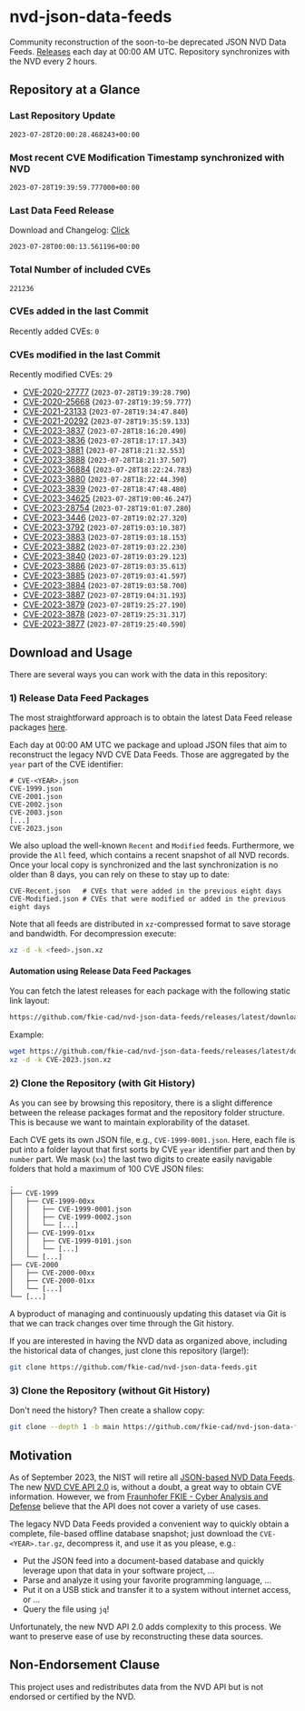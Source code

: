 # nvd-json-data-feeds

Community reconstruction of the soon-to-be deprecated JSON NVD Data Feeds. 
[Releases](https://github.com/fkie-cad/nvd-json-data-feeds/releases/latest) each day at 00:00 AM UTC.
Repository synchronizes with the NVD every 2 hours.

## Repository at a Glance

### Last Repository Update

```plain
2023-07-28T20:00:28.468243+00:00
```

### Most recent CVE Modification Timestamp synchronized with NVD

```plain
2023-07-28T19:39:59.777000+00:00
```

### Last Data Feed Release

Download and Changelog: [Click](https://github.com/fkie-cad/nvd-json-data-feeds/releases/latest)

```plain
2023-07-28T00:00:13.561196+00:00
```

### Total Number of included CVEs

```plain
221236
```

### CVEs added in the last Commit

Recently added CVEs: `0`



### CVEs modified in the last Commit

Recently modified CVEs: `29`

* [CVE-2020-27777](CVE-2020/CVE-2020-277xx/CVE-2020-27777.json) (`2023-07-28T19:39:28.790`)
* [CVE-2020-25668](CVE-2020/CVE-2020-256xx/CVE-2020-25668.json) (`2023-07-28T19:39:59.777`)
* [CVE-2021-23133](CVE-2021/CVE-2021-231xx/CVE-2021-23133.json) (`2023-07-28T19:34:47.840`)
* [CVE-2021-20292](CVE-2021/CVE-2021-202xx/CVE-2021-20292.json) (`2023-07-28T19:35:59.133`)
* [CVE-2023-3837](CVE-2023/CVE-2023-38xx/CVE-2023-3837.json) (`2023-07-28T18:16:20.490`)
* [CVE-2023-3836](CVE-2023/CVE-2023-38xx/CVE-2023-3836.json) (`2023-07-28T18:17:17.343`)
* [CVE-2023-3881](CVE-2023/CVE-2023-38xx/CVE-2023-3881.json) (`2023-07-28T18:21:32.553`)
* [CVE-2023-3888](CVE-2023/CVE-2023-38xx/CVE-2023-3888.json) (`2023-07-28T18:21:37.507`)
* [CVE-2023-36884](CVE-2023/CVE-2023-368xx/CVE-2023-36884.json) (`2023-07-28T18:22:24.783`)
* [CVE-2023-3880](CVE-2023/CVE-2023-38xx/CVE-2023-3880.json) (`2023-07-28T18:22:44.390`)
* [CVE-2023-3839](CVE-2023/CVE-2023-38xx/CVE-2023-3839.json) (`2023-07-28T18:47:48.480`)
* [CVE-2023-34625](CVE-2023/CVE-2023-346xx/CVE-2023-34625.json) (`2023-07-28T19:00:46.247`)
* [CVE-2023-28754](CVE-2023/CVE-2023-287xx/CVE-2023-28754.json) (`2023-07-28T19:01:07.280`)
* [CVE-2023-3446](CVE-2023/CVE-2023-34xx/CVE-2023-3446.json) (`2023-07-28T19:02:27.320`)
* [CVE-2023-3792](CVE-2023/CVE-2023-37xx/CVE-2023-3792.json) (`2023-07-28T19:03:10.387`)
* [CVE-2023-3883](CVE-2023/CVE-2023-38xx/CVE-2023-3883.json) (`2023-07-28T19:03:18.153`)
* [CVE-2023-3882](CVE-2023/CVE-2023-38xx/CVE-2023-3882.json) (`2023-07-28T19:03:22.230`)
* [CVE-2023-3840](CVE-2023/CVE-2023-38xx/CVE-2023-3840.json) (`2023-07-28T19:03:29.123`)
* [CVE-2023-3886](CVE-2023/CVE-2023-38xx/CVE-2023-3886.json) (`2023-07-28T19:03:35.613`)
* [CVE-2023-3885](CVE-2023/CVE-2023-38xx/CVE-2023-3885.json) (`2023-07-28T19:03:41.597`)
* [CVE-2023-3884](CVE-2023/CVE-2023-38xx/CVE-2023-3884.json) (`2023-07-28T19:03:58.700`)
* [CVE-2023-3887](CVE-2023/CVE-2023-38xx/CVE-2023-3887.json) (`2023-07-28T19:04:31.193`)
* [CVE-2023-3879](CVE-2023/CVE-2023-38xx/CVE-2023-3879.json) (`2023-07-28T19:25:27.190`)
* [CVE-2023-3878](CVE-2023/CVE-2023-38xx/CVE-2023-3878.json) (`2023-07-28T19:25:31.317`)
* [CVE-2023-3877](CVE-2023/CVE-2023-38xx/CVE-2023-3877.json) (`2023-07-28T19:25:40.590`)


## Download and Usage

There are several ways you can work with the data in this repository:

### 1) Release Data Feed Packages

The most straightforward approach is to obtain the latest Data Feed release packages [here](https://github.com/fkie-cad/nvd-json-data-feeds/releases/latest).

Each day at 00:00 AM UTC we package and upload JSON files that aim to reconstruct the legacy NVD CVE Data Feeds.
Those are aggregated by the `year` part of the CVE identifier:

```
# CVE-<YEAR>.json
CVE-1999.json
CVE-2001.json
CVE-2002.json
CVE-2003.json
[...]
CVE-2023.json
```

We also upload the well-known `Recent` and `Modified` feeds.
Furthermore, we provide the `All` feed, which contains a recent snapshot of all NVD records.
Once your local copy is synchronized and the last synchronization is no older than 8 days, you can rely on these to stay up to date:

```plain
CVE-Recent.json   # CVEs that were added in the previous eight days
CVE-Modified.json # CVEs that were modified or added in the previous eight days
```

Note that all feeds are distributed in `xz`-compressed format to save storage and bandwidth.
For decompression execute:

```sh
xz -d -k <feed>.json.xz
```


#### Automation using Release Data Feed Packages

You can fetch the latest releases for each package with the following static link layout:

```sh
https://github.com/fkie-cad/nvd-json-data-feeds/releases/latest/download/CVE-<YEAR>.json.xz
```

Example:

```sh
wget https://github.com/fkie-cad/nvd-json-data-feeds/releases/latest/download/CVE-2023.json.xz
xz -d -k CVE-2023.json.xz
```

### 2) Clone the Repository (with Git History)

As you can see by browsing this repository, there is a slight difference between the release packages format and the repository folder structure.
This is because we want to maintain explorability of the dataset.

Each CVE gets its own JSON file, e.g., `CVE-1999-0001.json`.
Here, each file is put into a folder layout that first sorts by CVE `year` identifier part and then by `number` part.
We mask (`xx`) the last two digits to create easily navigable folders that hold a maximum of 100 CVE JSON files:

```plain
.
├── CVE-1999
│   ├── CVE-1999-00xx
│   │   ├── CVE-1999-0001.json
│   │   ├── CVE-1999-0002.json
│   │   └── [...]
│   ├── CVE-1999-01xx
│   │   ├── CVE-1999-0101.json
│   │   └── [...]
│   └── [...]
├── CVE-2000
│   ├── CVE-2000-00xx
│   ├── CVE-2000-01xx
│   └── [...]
└── [...]
```

A byproduct of managing and continuously updating this dataset via Git is that we can track changes over time through the Git history.

If you are interested in having the NVD data as organized above, including the historical data of changes, just clone this repository (large!):

```sh
git clone https://github.com/fkie-cad/nvd-json-data-feeds.git
```

### 3) Clone the Repository (without Git History)

Don't need the history? Then create a shallow copy:

```sh
git clone --depth 1 -b main https://github.com/fkie-cad/nvd-json-data-feeds.git
```

## Motivation

As of September 2023, the NIST will retire all [JSON-based NVD Data Feeds](https://nvd.nist.gov/vuln/data-feeds#divRetirementBanner-1).
The new [NVD CVE API 2.0](https://nvd.nist.gov/developers/vulnerabilities) is, without a doubt, a great way to obtain CVE information.
However, we from [Fraunhofer FKIE - Cyber Analysis and Defense](https://www.fkie.fraunhofer.de/en/departments/cad.html) believe that the API does not cover a variety of use cases.

The legacy NVD Data Feeds provided a convenient way to quickly obtain a complete, file-based offline database snapshot; just download the `CVE-<YEAR>.tar.gz`, decompress it, and use it as you please, e.g.:

* Put the JSON feed into a document-based database and quickly leverage upon that data in your software project, ...
* Parse and analyze it using your favorite programming language, ...
* Put it on a USB stick and transfer it to a system without internet access, or ...
* Query the file using `jq`!

Unfortunately, the new NVD API 2.0 adds complexity to this process.
We want to preserve ease of use by reconstructing these data sources.

## Non-Endorsement Clause

This project uses and redistributes data from the NVD API but is not endorsed or certified by the NVD.